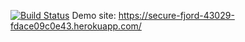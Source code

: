 [![Build Status](https://app.travis-ci.com/SabriMertPiskin/myDemoApp.svg?token=xrbAAkgP65zpw5FZc8zp&branch=master)](https://app.travis-ci.com/SabriMertPiskin/myDemoApp)
Demo site: https://secure-fjord-43029-fdace09c0e43.herokuapp.com/